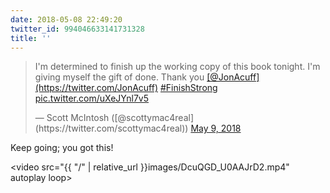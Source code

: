 ```yaml
---
date: 2018-05-08 22:49:20
twitter_id: 994046633141731328
title: ''
---
```


<blockquote class="twitter-tweet"><p lang="en" dir="ltr">I&#39;m determined to finish up the working copy of this book tonight. I&#39;m giving myself the gift of done. Thank you <a href="https://twitter.com/JonAcuff?ref_src=twsrc%5Etfw">[@JonAcuff](https://twitter.com/JonAcuff)</a> <a href="https://twitter.com/hashtag/FinishStrong?src=hash&amp;ref_src=twsrc%5Etfw">#FinishStrong</a> <a href="https://t.co/uXeJYnl7v5">pic.twitter.com/uXeJYnl7v5</a></p>&mdash; Scott McIntosh ([@scottymac4real](https://twitter.com/scottymac4real)) <a href="https://twitter.com/scottymac4real/status/994017960539971584?ref_src=twsrc%5Etfw">May 9, 2018</a></blockquote>
<script async src="https://platform.twitter.com/widgets.js" charset="utf-8"></script>

Keep going; you got this!

<video src="{{ \"/\" | relative_url  }}images/DcuQGD_U0AAJrD2.mp4" autoplay loop></video>
